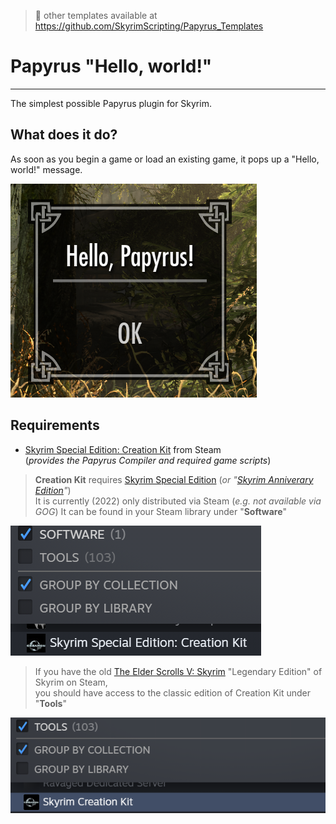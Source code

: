 > 📜 other templates available at https://github.com/SkyrimScripting/Papyrus_Templates

# Papyrus "Hello, world!"

---

The simplest possible Papyrus plugin for Skyrim.

## What does it do?

As soon as you begin a game or load an existing game, it pops up a "Hello, world!" message.

![Hello, Papyrus!](https://raw.githubusercontent.com/SkyrimScripting/Resources/main/Screenshots/Papyrus/HelloPapyrus.png)

## Requirements

- [Skyrim Special Edition: Creation Kit](https://store.steampowered.com/app/1946180/Skyrim_Special_Edition_Creation_Kit/) from Steam  
  (_provides the Papyrus Compiler and required game scripts_)

> **Creation Kit** requires [Skyrim Special Edition](https://store.steampowered.com/app/489830/The_Elder_Scrolls_V_Skyrim_Special_Edition/) (_or "[Skyrim Anniverary Edition](https://store.steampowered.com/sub/626153/)"_)  
> It is currently (2022) only distributed via Steam (_e.g. not available via GOG_)
> It can be found in your Steam library under "**Software**"

![Skyrim Special Edition: Creation Kit](https://raw.githubusercontent.com/SkyrimScripting/Resources/main/Screenshots/Stream/SkyrimCreationKitSE.png)

> If you have the old [The Elder Scrolls V: Skyrim](https://store.steampowered.com/app/72850/The_Elder_Scrolls_V_Skyrim/) "Legendary Edition" of Skyrim on Steam,  
> you should have access to the classic edition of Creation Kit under "**Tools**"

![Skyrim Creation Kit](https://raw.githubusercontent.com/SkyrimScripting/Resources/main/Screenshots/Stream/SkyrimCreationKitLE.png)
